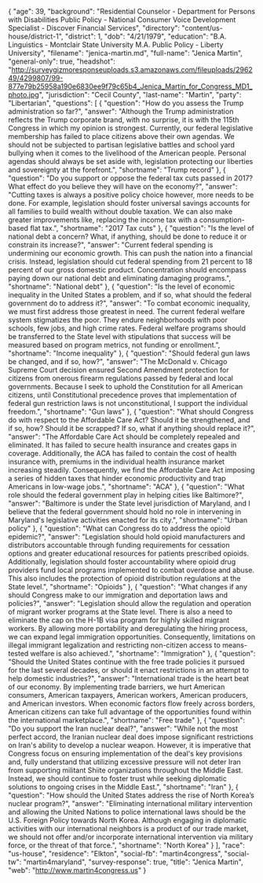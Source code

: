 {
  "age": 39,
  "background": "Residential Counselor - Department for Persons with Disabilities Public Policy - National Consumer Voice Development Specialist - Discover Financial Services",
  "directory": "content/us-house/district-1",
  "district": 1,
  "dob": "4/21/1979",
  "education": "B.A. Linguistics - Montclair State University M.A. Public Policy - Liberty University",
  "filename": "jenica-martin.md",
  "full-name": "Jenica Martin",
  "general-only": true,
  "headshot": "http://surveygizmoresponseuploads.s3.amazonaws.com/fileuploads/296249/4299807/99-877e79b25958a190e6830ee9f79c65b4_Jenica_Martin_for_Congress_MD1_photo.jpg",
  "jurisdiction": "Cecil County",
  "last-name": "Martin",
  "party": "Libertarian",
  "questions": [
    {
      "question": "How do you assess the Trump administration so far?",
      "answer": "Although the Trump administration reflects the Trump corporate brand, with no surprise, it is with the 115th Congress in which my opinion is strongest. Currently, our federal legislative membership has failed to place citizens above their own agendas. We should not be subjected to partisan legislative battles and school yard bullying when it comes to the livelihood of the American people. Personal agendas should always be set aside with, legislation protecting our liberties and sovereignty at the forefront.",
      "shortname": "Trump record"
    },
    {
      "question": "Do you support or oppose the federal tax cuts passed in 2017? What effect do you believe they will have on the economy?",
      "answer": "Cutting taxes is always a positive policy choice however, more needs to be done. For example, legislation should foster universal savings accounts for all families to build wealth without double taxation. We can also make greater improvements like, replacing the income tax with a consumption-based flat tax.",
      "shortname": "2017 Tax cuts"
    },
    {
      "question": "Is the level of national debt a concern? What, if anything, should be done to reduce it or constrain its increase?",
      "answer": "Current federal spending is undermining our economic growth. This can push the nation into a financial crisis. Instead, legislation should cut federal spending from 21 percent to 18 percent of our gross domestic product. Concentration should encompass paying down our national debt and eliminating damaging programs.",
      "shortname": "National debt"
    },
    {
      "question": "Is the level of economic inequality in the United States a problem, and if so, what should the federal government do to address it?",
      "answer": "To combat economic inequality, we must first address those greatest in need. The current federal welfare system stigmatizes the poor. They endure neighborhoods with poor schools, few jobs, and high crime rates. Federal welfare programs should be transferred to the State level with stipulations that success will be measured based on program metrics, not funding or enrollment.",
      "shortname": "Income inequality"
    },
    {
      "question": "Should federal gun laws be changed, and if so, how?",
      "answer": "The McDonald v. Chicago Supreme Court decision ensured Second Amendment protection for citizens from onerous firearm regulations passed by federal and local governments. Because I seek to uphold the Constitution for all American citizens, until Constitutional precedence proves that implementation of federal gun restriction laws is not unconstitutional, I support the individual freedom.",
      "shortname": "Gun laws"
    },
    {
      "question": "What should Congress do with respect to the Affordable Care Act? Should it be strengthened, and if so, how? Should it be scrapped? If so, what if anything should replace it?",
      "answer": "The Affordable Care Act should be completely repealed and eliminated. It has failed to secure health insurance and creates gaps in coverage. Additionally, the ACA has failed to contain the cost of health insurance with, premiums in the individual health insurance market increasing steadily. Consequently, we find the Affordable Care Act imposing a series of hidden taxes that hinder economic productivity and trap Americans in low-wage jobs.",
      "shortname": "ACA"
    },
    {
      "question": "What role should the federal government play in helping cities like Baltimore?",
      "answer": "Baltimore is under the State level jurisdiction of Maryland, and I believe that the federal government should hold no role in intervening in Maryland's legislative activities enacted for its city.",
      "shortname": "Urban policy"
    },
    {
      "question": "What can Congress do to address the opioid epidemic?",
      "answer": "Legislation should hold opioid manufacturers and distributors accountable through funding requirements for cessation options and greater educational resources for patients prescribed opioids. Additionally, legislation should foster accountability where opioid drug providers fund local programs implemented to combat overdose and abuse. This also includes the protection of opioid distribution regulations at the State level.",
      "shortname": "Opioids"
    },
    {
      "question": "What changes if any should Congress make to our immigration and deportation laws and policies?",
      "answer": "Legislation should allow the regulation and operation of migrant worker programs at the State level. There is also a need to eliminate the cap on the H-1B visa program for highly skilled migrant workers. By allowing more portability and deregulating the hiring process, we can expand legal immigration opportunities. Consequently, limitations on illegal immigrant legalization and restricting non-citizen access to means-tested welfare is also achieved.",
      "shortname": "Immigration"
    },
    {
      "question": "Should the United States continue with the free trade policies it pursued for the last several decades, or should it enact restrictions in an attempt to help domestic industries?",
      "answer": "International trade is the heart beat of our economy. By implementing trade barriers, we hurt American consumers, American taxpayers, American workers, American producers, and American investors. When economic factors flow freely across borders, American citizens can take full advantage of the opportunities found within the international marketplace.",
      "shortname": "Free trade"
    },
    {
      "question": "Do you support the Iran nuclear deal?",
      "answer": "While not the most perfect accord, the Iranian nuclear deal does impose significant restrictions on Iran's ability to develop a nuclear weapon. However, it is imperative that Congress focus on ensuring implementation of the deal's key provisions and, fully understand that utilizing excessive pressure will not deter Iran from supporting militant Shiite organizations throughout the Middle East. Instead, we should continue to foster trust while seeking diplomatic solutions to ongoing crises in the Middle East.",
      "shortname": "Iran"
    },
    {
      "question": "How should the United States address the rise of North Korea’s nuclear program?",
      "answer": "Eliminating international military intervention and allowing the United Nations to police international laws should be the U.S. Foreign Policy towards North Korea. Although engaging in diplomatic activities with our international neighbors is a product of our trade market, we should not offer and/or incorporate international intervention via military force, or the threat of that force.",
      "shortname": "North Korea"
    }
  ],
  "race": "us-house",
  "residence": "Elkton",
  "social-fb": "martin4congress",
  "social-tw": "martin4maryland",
  "survey-response": true,
  "title": "Jenica Martin",
  "web": "http://www.martin4congress.us"
}
